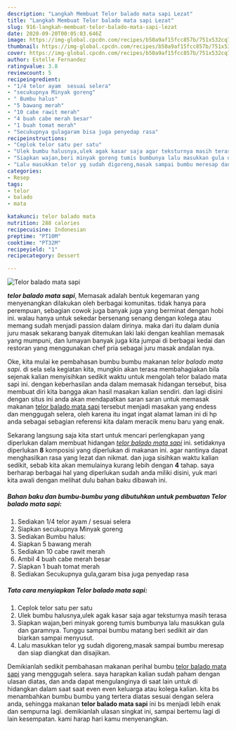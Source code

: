 ```yaml
---
description: "Langkah Membuat Telor balado mata sapi Lezat"
title: "Langkah Membuat Telor balado mata sapi Lezat"
slug: 916-langkah-membuat-telor-balado-mata-sapi-lezat
date: 2020-09-20T00:05:03.646Z
image: https://img-global.cpcdn.com/recipes/b50a9af15fcc857b/751x532cq70/telor-balado-mata-sapi-foto-resep-utama.jpg
thumbnail: https://img-global.cpcdn.com/recipes/b50a9af15fcc857b/751x532cq70/telor-balado-mata-sapi-foto-resep-utama.jpg
cover: https://img-global.cpcdn.com/recipes/b50a9af15fcc857b/751x532cq70/telor-balado-mata-sapi-foto-resep-utama.jpg
author: Estelle Fernandez
ratingvalue: 3.8
reviewcount: 5
recipeingredient:
- "1/4 telor ayam  sesuai selera"
- "secukupnya Minyak goreng"
- " Bumbu halus"
- "5 bawang merah"
- "10 cabe rawit merah"
- "4 buah cabe merah besar"
- "1 buah tomat merah"
- "Secukupnya gulagaram bisa juga penyedap rasa"
recipeinstructions:
- "Ceplok telor satu per satu"
- "Ulek bumbu halusnya,ulek agak kasar saja agar teksturnya masih terasa"
- "Siapkan wajan,beri minyak goreng tumis bumbunya lalu masukkan gula dan garamnya. Tunggu sampai bumbu matang beri sedikit air dan biarkan sampai menyusut."
- "Lalu masukkan telor yg sudah digoreng,masak sampai bumbu meresap dan siap diangkat dan disajikan."
categories:
- Resep
tags:
- telor
- balado
- mata

katakunci: telor balado mata 
nutrition: 288 calories
recipecuisine: Indonesian
preptime: "PT10M"
cooktime: "PT32M"
recipeyield: "1"
recipecategory: Dessert

---
```



![Telor balado mata sapi](https://img-global.cpcdn.com/recipes/b50a9af15fcc857b/751x532cq70/telor-balado-mata-sapi-foto-resep-utama.jpg)

<b><i>telor balado mata sapi</i></b>, Memasak adalah bentuk kegemaran yang menyenangkan dilakukan oleh berbagai komunitas. tidak hanya para perempuan, sebagian cowok juga banyak juga yang berminat dengan hobi ini. walau hanya untuk sekedar bersenang senang dengan kolega atau memang sudah menjadi passion dalam dirinya. maka dari itu dalam dunia juru masak sekarang banyak ditemukan laki laki dengan keahlian memasak yang mumpuni, dan lumayan banyak juga kita jumpai di berbagai kedai dan restoran yang menggunakan chef pria sebagai juru masak andalan nya.



Oke, kita mulai ke pembahasan bumbu bumbu makanan <i>telor balado mata sapi</i>. di sela sela kegiatan kita, mungkin akan terasa membahagiakan bila sejenak kalian menyisihkan sedikit waktu untuk mengolah telor balado mata sapi ini. dengan keberhasilan anda dalam memasak hidangan tersebut, bisa membuat diri kita bangga akan hasil masakan kalian sendiri. dan lagi disini dengan situs ini anda akan mendapatkan saran saran untuk memasak makanan <u>telor balado mata sapi</u> tersebut menjadi masakan yang endess dan menggugah selera, oleh karena itu ingat ingat alamat laman ini di hp anda sebagai sebagian referensi kita dalam meracik menu baru yang enak.


Sekarang langsung saja kita start untuk mencari perlengkapan yang diperlukan dalam membuat hidangan <u><i>telor balado mata sapi</i></u> ini. setidaknya diperlukan <b>8</b> komposisi yang diperlukan di makanan ini. agar nantinya dapat menghasilkan rasa yang lezat dan nikmat. dan juga sisihkan waktu kalian sedikit, sebab kita akan memulainya kurang lebih dengan <b>4</b> tahap. saya berharap berbagai hal yang diperlukan sudah anda miliki disini, yuk mari kita awali dengan melihat dulu bahan baku dibawah ini.

<!--inarticleads1-->

##### Bahan baku dan bumbu-bumbu yang dibutuhkan untuk pembuatan Telor balado mata sapi:

1. Sediakan 1/4 telor ayam / sesuai selera
1. Siapkan secukupnya Minyak goreng
1. Sediakan  Bumbu halus:
1. Siapkan 5 bawang merah
1. Sediakan 10 cabe rawit merah
1. Ambil 4 buah cabe merah besar
1. Siapkan 1 buah tomat merah
1. Sediakan Secukupnya gula,garam bisa juga penyedap rasa




<!--inarticleads2-->

##### Tata cara menyiapkan Telor balado mata sapi:

1. Ceplok telor satu per satu
1. Ulek bumbu halusnya,ulek agak kasar saja agar teksturnya masih terasa
1. Siapkan wajan,beri minyak goreng tumis bumbunya lalu masukkan gula dan garamnya. Tunggu sampai bumbu matang beri sedikit air dan biarkan sampai menyusut.
1. Lalu masukkan telor yg sudah digoreng,masak sampai bumbu meresap dan siap diangkat dan disajikan.




Demikianlah sedikit pembahasan makanan perihal bumbu <u>telor balado mata sapi</u> yang menggugah selera. saya harapkan kalian sudah paham dengan ulasan diatas, dan anda dapat mengulanginya di saat lain untuk di hidangkan dalam saat saat even even keluarga atau kolega kalian. kita bs menambahkan bumbu bumbu yang tertera diatas sesuai dengan selera anda, sehingga makanan <b>telor balado mata sapi</b> ini bs menjadi lebih enak dan sempurna lagi. demikianlah ulasan singkat ini, sampai bertemu lagi di lain kesempatan. kami harap hari kamu menyenangkan.
